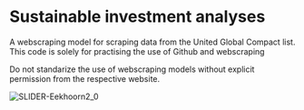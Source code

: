 # Sustainable investment analyses
A webscraping model for scraping data from the United Global Compact list. This code is solely for practising the use of Github and webscraping

Do not standarize the use of webscraping models without explicit permission from the respective website. 

![SLIDER-Eekhoorn2_0](https://user-images.githubusercontent.com/72629028/136697469-6aa6c1cc-42a4-4add-a975-a5ada6104b07.jpg)

